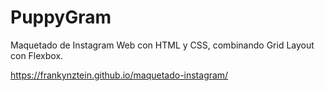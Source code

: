 # PuppyGram
Maquetado de Instagram Web con HTML y CSS, combinando Grid Layout con Flexbox.

https://frankynztein.github.io/maquetado-instagram/
